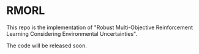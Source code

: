 # RMORL
This repo is the implementation of "Robust Multi-Objective Reinforcement Learning Considering Environmental Uncertainties".

The code will be released soon.
